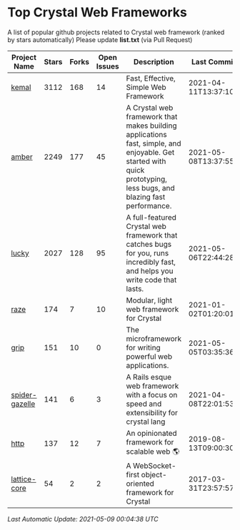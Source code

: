 # Top Crystal Web Frameworks

A list of popular github projects related to Crystal web framework (ranked by stars automatically)
Please update **list.txt** (via Pull Request)

| Project Name | Stars | Forks | Open Issues | Description | Last Commit |
| ------------ | ----- | ----- | ----------- | ----------- | ----------- |
| [kemal](https://github.com/kemalcr/kemal) |3112|168|14|Fast, Effective, Simple Web Framework|2021-04-11T13:37:10Z|
| [amber](https://github.com/amberframework/amber) |2249|177|45|A Crystal web framework that makes building applications fast, simple, and enjoyable. Get started with quick prototyping, less bugs, and blazing fast performance.|2021-05-08T13:37:55Z|
| [lucky](https://github.com/luckyframework/lucky) |2027|128|95|A full-featured Crystal web framework that catches bugs for you, runs incredibly fast, and helps you write code that lasts.|2021-05-06T22:44:28Z|
| [raze](https://github.com/samueleaton/raze) |174|7|10|Modular, light web framework for Crystal|2021-01-02T01:20:01Z|
| [grip](https://github.com/grip-framework/grip) |151|10|0|The microframework for writing powerful web applications.|2021-05-05T03:35:36Z|
| [spider-gazelle](https://github.com/spider-gazelle/spider-gazelle) |141|6|3|A Rails esque web framework with a focus on speed and extensibility for crystal lang|2021-04-08T22:01:53Z|
| [http](https://github.com/onyxframework/http) |137|12|7|An opinionated framework for scalable web 🌎|2019-08-13T09:00:30Z|
| [lattice-core](https://github.com/jasonl99/lattice-core) |54|2|2|A WebSocket-first object-oriented framework for Crystal|2017-03-31T23:57:57Z|

*Last Automatic Update: 2021-05-09 00:04:38 UTC*